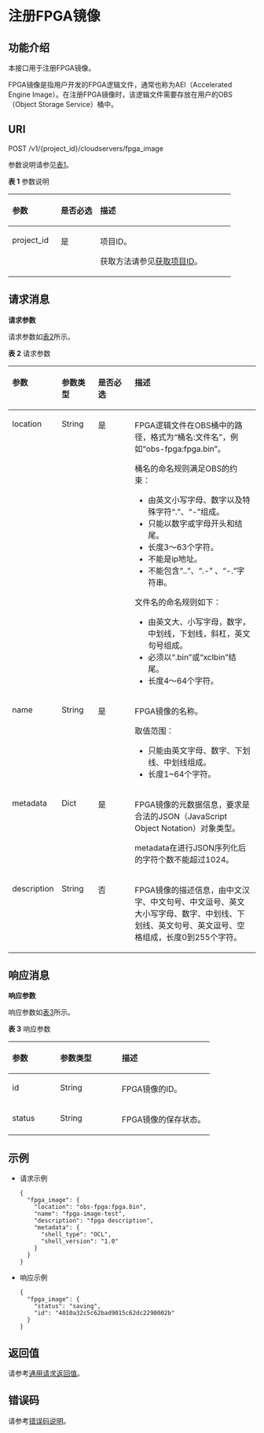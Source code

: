 # 注册FPGA镜像<a name="ZH-CN_TOPIC_0065962597"></a>

## 功能介绍<a name="section6847204211311"></a>

本接口用于注册FPGA镜像。

FPGA镜像是指用户开发的FPGA逻辑文件，通常也称为AEI（Accelerated Engine Image）。在注册FPGA镜像时，该逻辑文件需要存放在用户的OBS（Object Storage Service）桶中。

## URI<a name="section62251638211311"></a>

POST /v1/\{project\_id\}/cloudservers/fpga\_image

参数说明请参见[表1](#table10080802211311)。

**表 1**  参数说明

<a name="table10080802211311"></a>
<table><thead align="left"><tr id="row23258692211311"><th class="cellrowborder" valign="top" width="21.86%" id="mcps1.2.4.1.1"><p id="p7707213"><a name="p7707213"></a><a name="p7707213"></a>参数</p>
</th>
<th class="cellrowborder" valign="top" width="17.66%" id="mcps1.2.4.1.2"><p id="p20304554"><a name="p20304554"></a><a name="p20304554"></a>是否必选</p>
</th>
<th class="cellrowborder" valign="top" width="60.480000000000004%" id="mcps1.2.4.1.3"><p id="p34056167"><a name="p34056167"></a><a name="p34056167"></a>描述</p>
</th>
</tr>
</thead>
<tbody><tr id="row37402583211311"><td class="cellrowborder" valign="top" width="21.86%" headers="mcps1.2.4.1.1 "><p id="p54826436211311"><a name="p54826436211311"></a><a name="p54826436211311"></a>project_id</p>
</td>
<td class="cellrowborder" valign="top" width="17.66%" headers="mcps1.2.4.1.2 "><p id="p54905009211311"><a name="p54905009211311"></a><a name="p54905009211311"></a>是</p>
</td>
<td class="cellrowborder" valign="top" width="60.480000000000004%" headers="mcps1.2.4.1.3 "><p id="p37593705"><a name="p37593705"></a><a name="p37593705"></a>项目ID。</p>
<p id="p1180512217438"><a name="p1180512217438"></a><a name="p1180512217438"></a>获取方法请参见<a href="获取项目ID.md">获取项目ID</a>。</p>
</td>
</tr>
</tbody>
</table>

## 请求消息<a name="section20272402211311"></a>

**请求参数**

请求参数如[表2](#table36632723211311)所示。

**表 2**  请求参数

<a name="table36632723211311"></a>
<table><thead align="left"><tr id="row6485675211311"><th class="cellrowborder" valign="top" width="18.42%" id="mcps1.2.5.1.1"><p id="p22916806211311"><a name="p22916806211311"></a><a name="p22916806211311"></a>参数</p>
</th>
<th class="cellrowborder" valign="top" width="14.85%" id="mcps1.2.5.1.2"><p id="p58378163211311"><a name="p58378163211311"></a><a name="p58378163211311"></a>参数类型</p>
</th>
<th class="cellrowborder" valign="top" width="15.409999999999998%" id="mcps1.2.5.1.3"><p id="p36640154211311"><a name="p36640154211311"></a><a name="p36640154211311"></a>是否必选</p>
</th>
<th class="cellrowborder" valign="top" width="51.32%" id="mcps1.2.5.1.4"><p id="p58095138211311"><a name="p58095138211311"></a><a name="p58095138211311"></a>描述</p>
</th>
</tr>
</thead>
<tbody><tr id="row55081076211311"><td class="cellrowborder" valign="top" width="18.42%" headers="mcps1.2.5.1.1 "><p id="p30311735211311"><a name="p30311735211311"></a><a name="p30311735211311"></a>location</p>
</td>
<td class="cellrowborder" valign="top" width="14.85%" headers="mcps1.2.5.1.2 "><p id="p25396884211311"><a name="p25396884211311"></a><a name="p25396884211311"></a>String</p>
</td>
<td class="cellrowborder" valign="top" width="15.409999999999998%" headers="mcps1.2.5.1.3 "><p id="p65343538211311"><a name="p65343538211311"></a><a name="p65343538211311"></a>是</p>
</td>
<td class="cellrowborder" valign="top" width="51.32%" headers="mcps1.2.5.1.4 "><p id="p161527536573"><a name="p161527536573"></a><a name="p161527536573"></a>FPGA逻辑文件在OBS桶中的路径，格式为“桶名:文件名”，例如“obs-fpga:fpga.bin”。</p>
<p id="p1315225312576"><a name="p1315225312576"></a><a name="p1315225312576"></a>桶名的命名规则满足OBS的约束：</p>
<a name="ul43426540194839"></a><a name="ul43426540194839"></a><ul id="ul43426540194839"><li>由英文小写字母、数字以及特殊字符<span class="parmvalue" id="parmvalue53874239194845"><a name="parmvalue53874239194845"></a><a name="parmvalue53874239194845"></a>“.”</span>、<span class="parmvalue" id="parmvalue15106108194845"><a name="parmvalue15106108194845"></a><a name="parmvalue15106108194845"></a>“-”</span>组成。</li><li>只能以数字或字母开头和结尾。</li><li>长度3～63个字符。</li><li>不能是ip地址。</li><li>不能包含<span class="parmvalue" id="parmvalue54201329194939"><a name="parmvalue54201329194939"></a><a name="parmvalue54201329194939"></a>“..”</span>、<span class="parmvalue" id="parmvalue41175582194957"><a name="parmvalue41175582194957"></a><a name="parmvalue41175582194957"></a>“.-”</span>&nbsp;、<span class="parmvalue" id="parmvalue66080536195013"><a name="parmvalue66080536195013"></a><a name="parmvalue66080536195013"></a>“-.”</span>字符串。</li></ul>
<p id="p13624699194711"><a name="p13624699194711"></a><a name="p13624699194711"></a>文件名的命名规则如下：</p>
<a name="ul40992670194757"></a><a name="ul40992670194757"></a><ul id="ul40992670194757"><li>由英文大、小写字母，数字，中划线，下划线，斜杠，英文句号组成。</li><li>必须以<span class="parmvalue" id="parmvalue56750524194757"><a name="parmvalue56750524194757"></a><a name="parmvalue56750524194757"></a>“.bin”</span>或“xclbin”结尾。</li><li>长度4～64个字符。</li></ul>
</td>
</tr>
<tr id="row43174483211311"><td class="cellrowborder" valign="top" width="18.42%" headers="mcps1.2.5.1.1 "><p id="p11983269211311"><a name="p11983269211311"></a><a name="p11983269211311"></a>name</p>
</td>
<td class="cellrowborder" valign="top" width="14.85%" headers="mcps1.2.5.1.2 "><p id="p1310425211311"><a name="p1310425211311"></a><a name="p1310425211311"></a>String</p>
</td>
<td class="cellrowborder" valign="top" width="15.409999999999998%" headers="mcps1.2.5.1.3 "><p id="p7009559211311"><a name="p7009559211311"></a><a name="p7009559211311"></a>是</p>
</td>
<td class="cellrowborder" valign="top" width="51.32%" headers="mcps1.2.5.1.4 "><p id="p5607686211311"><a name="p5607686211311"></a><a name="p5607686211311"></a>FPGA镜像的名称。</p>
<p id="p52669702211311"><a name="p52669702211311"></a><a name="p52669702211311"></a>取值范围：</p>
<a name="ul64450334162249"></a><a name="ul64450334162249"></a><ul id="ul64450334162249"><li>只能由英文字母、数字、下划线、中划线组成。</li><li>长度1~64个字符。</li></ul>
</td>
</tr>
<tr id="row49437453114111"><td class="cellrowborder" valign="top" width="18.42%" headers="mcps1.2.5.1.1 "><p id="p32309183114120"><a name="p32309183114120"></a><a name="p32309183114120"></a>metadata</p>
</td>
<td class="cellrowborder" valign="top" width="14.85%" headers="mcps1.2.5.1.2 "><p id="p45454409114125"><a name="p45454409114125"></a><a name="p45454409114125"></a>Dict</p>
</td>
<td class="cellrowborder" valign="top" width="15.409999999999998%" headers="mcps1.2.5.1.3 "><p id="p36703951114111"><a name="p36703951114111"></a><a name="p36703951114111"></a>是</p>
</td>
<td class="cellrowborder" valign="top" width="51.32%" headers="mcps1.2.5.1.4 "><p id="p37045433589"><a name="p37045433589"></a><a name="p37045433589"></a>FPGA镜像的元数据信息，要求是合法的JSON（JavaScript Object Notation）对象类型。</p>
<p id="p770494355817"><a name="p770494355817"></a><a name="p770494355817"></a>metadata在进行JSON序列化后的字符个数不能超过1024。</p>
</td>
</tr>
<tr id="row21013490211311"><td class="cellrowborder" valign="top" width="18.42%" headers="mcps1.2.5.1.1 "><p id="p63941444211311"><a name="p63941444211311"></a><a name="p63941444211311"></a>description</p>
</td>
<td class="cellrowborder" valign="top" width="14.85%" headers="mcps1.2.5.1.2 "><p id="p9176036211311"><a name="p9176036211311"></a><a name="p9176036211311"></a>String</p>
</td>
<td class="cellrowborder" valign="top" width="15.409999999999998%" headers="mcps1.2.5.1.3 "><p id="p53464121211311"><a name="p53464121211311"></a><a name="p53464121211311"></a>否</p>
</td>
<td class="cellrowborder" valign="top" width="51.32%" headers="mcps1.2.5.1.4 "><p id="p28403755211311"><a name="p28403755211311"></a><a name="p28403755211311"></a>FPGA镜像的描述信息，由中文汉字、中文句号、中文逗号、英文大小写字母、数字、中划线、下划线、英文句号、英文逗号、空格组成，长度0到255个字符。</p>
</td>
</tr>
</tbody>
</table>

## 响应消息<a name="section55994659211311"></a>

**响应参数**

响应参数如[表3](#table8648200211311)所示。

**表 3**  响应参数

<a name="table8648200211311"></a>
<table><thead align="left"><tr id="row47349056211311"><th class="cellrowborder" valign="top" width="23.87%" id="mcps1.2.4.1.1"><p id="p15806308"><a name="p15806308"></a><a name="p15806308"></a>参数</p>
</th>
<th class="cellrowborder" valign="top" width="30.64%" id="mcps1.2.4.1.2"><p id="p21995508"><a name="p21995508"></a><a name="p21995508"></a>参数类型</p>
</th>
<th class="cellrowborder" valign="top" width="45.49%" id="mcps1.2.4.1.3"><p id="p36805753"><a name="p36805753"></a><a name="p36805753"></a>描述</p>
</th>
</tr>
</thead>
<tbody><tr id="row64340933211311"><td class="cellrowborder" valign="top" width="23.87%" headers="mcps1.2.4.1.1 "><p id="p32671333211311"><a name="p32671333211311"></a><a name="p32671333211311"></a>id</p>
</td>
<td class="cellrowborder" valign="top" width="30.64%" headers="mcps1.2.4.1.2 "><p id="p30640904211311"><a name="p30640904211311"></a><a name="p30640904211311"></a>String</p>
</td>
<td class="cellrowborder" valign="top" width="45.49%" headers="mcps1.2.4.1.3 "><p id="p51329136211311"><a name="p51329136211311"></a><a name="p51329136211311"></a>FPGA镜像的ID。</p>
</td>
</tr>
<tr id="row1620851211311"><td class="cellrowborder" valign="top" width="23.87%" headers="mcps1.2.4.1.1 "><p id="p26004605211311"><a name="p26004605211311"></a><a name="p26004605211311"></a>status</p>
</td>
<td class="cellrowborder" valign="top" width="30.64%" headers="mcps1.2.4.1.2 "><p id="p64423181211311"><a name="p64423181211311"></a><a name="p64423181211311"></a>String</p>
</td>
<td class="cellrowborder" valign="top" width="45.49%" headers="mcps1.2.4.1.3 "><p id="p63235550211311"><a name="p63235550211311"></a><a name="p63235550211311"></a>FPGA镜像的保存状态。</p>
</td>
</tr>
</tbody>
</table>

## 示例<a name="section11362753211311"></a>

-   请求示例

    ```
    { 
      "fpga_image": { 
        "location": "obs-fpga:fpga.bin", 
        "name": "fpga-image-test", 
        "description": "fpga description", 
        "metadata": { 
          "shell_type": "OCL", 
          "shell_version": "1.0" 
        } 
      } 
    }
    ```

-   响应示例

    ```
    {
      "fpga_image": {
        "status": "saving",
        "id": "4010a32c5c62bad9015c62dc2290002b"
      }
    }
    ```


## 返回值<a name="section3477250491225"></a>

请参考[通用请求返回值](通用请求返回值.md)。

## 错误码<a name="section85821649202813"></a>

请参考[错误码说明](错误码说明.md)。

